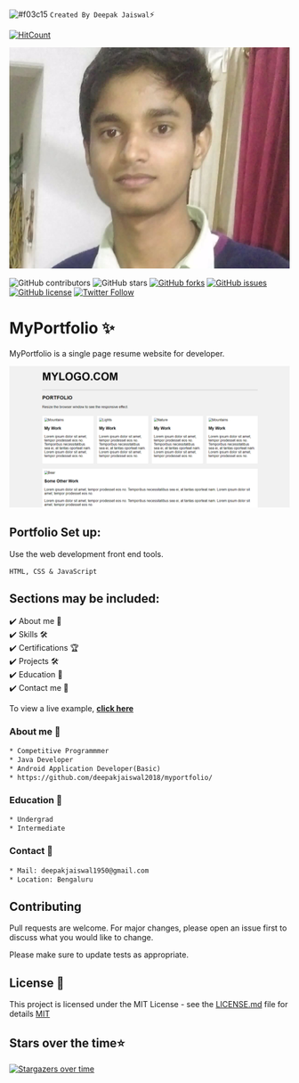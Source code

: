 ![#f03c15](https://via.placeholder.com/15/f03c15/000000?text=+) `Created By Deepak Jaiswal`⚡️
 
 [![HitCount](http://hits.dwyl.com/deepakjaiswal2018/deepakjaiswal2018githubio.svg)](http://hits.dwyl.com/deepakjaiswal2018/deepakjaiswal2018githubio)
 
 <p align="center"> 
  <kbd>
  	<a href="https://deepakjaiswal2018.github.io" target="_blank">
		<img src="deepakjaiswal.jpg"></img>
	</a>
  </kbd>
</p>
 
![GitHub contributors](https://img.shields.io/github/contributors/deepakjaiswal2018/deepakjaiswal2018.github.io?color=ff007f&style=for-the-badge)
![GitHub stars](https://img.shields.io/github/stars/deepakjaiswal2018/deepakjaiswal2018.github.io?color=80ff00&style=for-the-badge)
[![GitHub forks](https://img.shields.io/github/forks/deepakjaiswal2018/deepakjaiswal2018.github.io?style=for-the-badge)](https://github.com/deepakjaiswal2018/star_book/network)
[![GitHub issues](https://img.shields.io/github/issues/deepakjaiswal2018/deepakjaiswal2018.github.io?color=ffcc66&style=for-the-badge)](https://github.com/deepakjaiswal2018/star_book/issues)
[![GitHub license](https://img.shields.io/github/license/deepakjaiswal2018/deepakjaiswal2018.github.io?style=for-the-badge)](https://github.com/deepakjaiswal2018/deepakjaiswal2018.github.io/blob/master/LICENSE) 
[![Twitter Follow](https://img.shields.io/twitter/follow/deepakj21032000?color=ffcc66&logo=twitter&logoColor=ffffff&style=for-the-badge)](https://twitter.com/deepakj21032000)
 
 
 
 <!-- ![Alt text](https://github.com/deepakjaiswal2018/deepakjaiswal2018.github.io/blob/master/deepakjaiswal.jpg?raw=true "Title") -->

# MyPortfolio ✨

MyPortfolio is a single page resume website for developer.

[![Site preview](preview.png)](https://deepakjaiswal2018.github.io/)


## Portfolio Set up:

Use the web development front end tools.

```
HTML, CSS & JavaScript
```

## Sections may be included:
✔️ About me 📙\
✔️ Skills 🛠️\
✔️ Certifications 🏆\
✔️ Projects 🛠️\
✔️ Education 🏫\
✔️ Contact me 📇

To view a live example, **[click here](https://deepakjaiswal2018.github.io)**



### About me 📙
```
* Competitive Programmmer
* Java Developer
* Android Application Developer(Basic)
* https://github.com/deepakjaiswal2018/myportfolio/
```


### Education 🏫
```
* Undergrad
* Intermediate
```

### Contact 📇
```
* Mail: deepakjaiswal1950@gmail.com
* Location: Bengaluru
```

## Contributing
Pull requests are welcome. For major changes, please open an issue first to discuss what you would like to change.

Please make sure to update tests as appropriate.

## License 📄

This project is licensed under the MIT License - see the [LICENSE.md](./LICENSE) file for details
[MIT](https://choosealicense.com/licenses/mit/)

## Stars over the time⭐ 
[![Stargazers over time](https://starchart.cc/deepakjaiswal2018/deepakjaiswal2018.github.io.svg)](https://starchart.cc/deepakjaiswal2018/deepakjaiswal2018.github.io)
